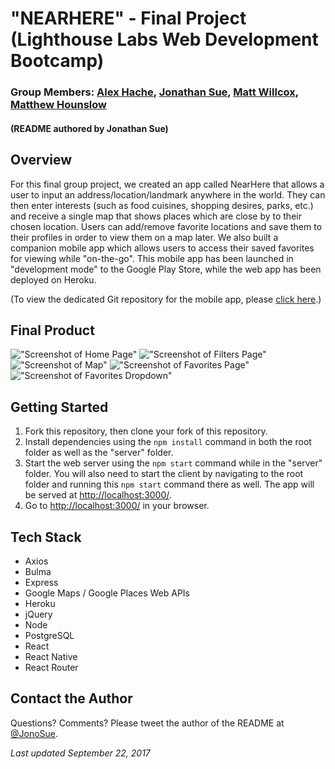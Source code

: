 # "NEARHERE" - Final Project (Lighthouse Labs Web Development Bootcamp)
### Group Members: [Alex Hache](https://github.com/ahache), [Jonathan Sue](https://github.com/jonosue), [Matt Willcox](https://github.com/MattWillcox), [Matthew Hounslow](https://github.com/hounslow)
#### (README authored by Jonathan Sue)


## Overview

For this final group project, we created an app called NearHere that allows a user to input an address/location/landmark anywhere in the world. They can then enter interests (such as food cuisines, shopping desires, parks, etc.) and receive a single map that shows places which are close by to their chosen location. Users can add/remove favorite locations and save them to their profiles in order to view them on a map later. We also built a companion mobile app which allows users to access their saved favorites for viewing while "on-the-go". This mobile app has been launched in "development mode" to the Google Play Store, while the web app has been deployed on Heroku.

(To view the dedicated Git repository for the mobile app, please [click here](https://github.com/MattWillcox/final_lhl_native_app).)


## Final Product

!["Screenshot of Home Page"](https://raw.githubusercontent.com/hounslow/final-lhl-project/master/docs/homepage.png)
!["Screenshot of Filters Page"](https://raw.githubusercontent.com/hounslow/final-lhl-project/master/docs/filters.png)
!["Screenshot of Map"](https://raw.githubusercontent.com/hounslow/final-lhl-project/master/docs/map.png)
!["Screenshot of Favorites Page"](https://raw.githubusercontent.com/hounslow/final-lhl-project/master/docs/favorites.png)
!["Screenshot of Favorites Dropdown"](https://raw.githubusercontent.com/hounslow/final-lhl-project/master/docs/filters-dropdown.png)


## Getting Started

1. Fork this repository, then clone your fork of this repository.
2. Install dependencies using the `npm install` command in both the root folder as well as the "server" folder.
3. Start the web server using the `npm start` command while in the "server" folder. You will also need to start the client by navigating to the root folder and running this `npm start` command there as well. The app will be served at <http://localhost:3000/>.
4. Go to <http://localhost:3000/> in your browser.


## Tech Stack

- Axios
- Bulma
- Express
- Google Maps / Google Places Web APIs
- Heroku
- jQuery
- Node
- PostgreSQL
- React
- React Native
- React Router


## Contact the Author

Questions? Comments? Please tweet the author of the README at [@JonoSue](http://twitter.com/JonoSue).


*Last updated September 22, 2017*
